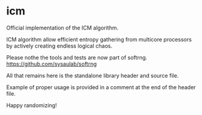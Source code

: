 # icm
Official implementation of the ICM algorithm.

ICM algorithm allow efficient entropy gathering from multicore processors 
by actively creating endless logical chaos.  

Please nothe the tools and tests are now part of softrng. 
https://github.com/sysaulab/softrng

All that remains here is the standalone library header and source file. 

Example of proper usage is provided in a comment at the end of the header file.

Happy randomizing!
